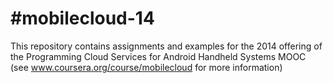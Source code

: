 #mobilecloud-14
==============
This repository contains assignments and examples for the 2014 offering of the Programming Cloud Services for Android Handheld Systems MOOC (see www.coursera.org/course/mobilecloud for more information)
